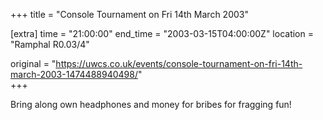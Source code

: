 +++
title = "Console Tournament on Fri 14th March 2003"

[extra]
time = "21:00:00"
end_time = "2003-03-15T04:00:00Z"
location = "Ramphal R0.03/4"

original = "https://uwcs.co.uk/events/console-tournament-on-fri-14th-march-2003-1474488940498/"    
+++

Bring along own headphones and money for bribes for fragging fun\!

